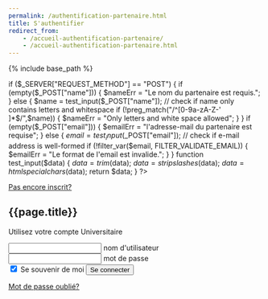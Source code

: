 ```yaml
---
permalink: /authentification-partenaire.html
title: S'authentifier
redirect_from:
    - /accueil-authentification-partenaire/
    - /accueil-authentification-partenaire.html
---
```


{% include base_path %}


<html lang="fr">
<head>
    <meta charset="UTF-8">
    <meta name="viewport" content="width=device-width, initial-scale=1.0">
    <meta http-equiv="X-UA-Compatible" content="ie=edge">
     <link rel="stylesheet" href="./assets/css/login.css" />
    <title>Document</title>

</head>
<body>
  <?php
  // define variables and set to empty values
  $nameErr = $emailErr = "";
  $name = $email = "";

  if ($_SERVER["REQUEST_METHOD"] == "POST") {
    if (empty($_POST["name"])) {
      $nameErr = "Le nom du partenaire est requis.";
    } else {
      $name = test_input($_POST["name"]);
      // check if name only contains letters and whitespace
      if (!preg_match("/^[0-9a-zA-Z-' ]*$/",$name)) {
        $nameErr = "Only letters and white space allowed";
      }
    }
  if (empty($_POST["email"])) {
      $emailErr = "l'adresse-mail du partenaire est requise";
    } else {
      $email = test_input($_POST["email"]);
      // check if e-mail address is well-formed
      if (!filter_var($email, FILTER_VALIDATE_EMAIL)) {
        $emailErr = "Le format de l'email est invalide.";
      }
    }
  function test_input($data) {
    $data = trim($data);
    $data = stripslashes($data);
    $data = htmlspecialchars($data);
    return $data;
  }
  ?>  
  <div class="box">
  <a href="{{base_path}}/accueil-inscription-partenaire.html"><a1> Pas encore inscrit? </a1></a>
                <h2>{{page.title}}</h2>
                <p>Utilisez votre compte Universitaire</p>
                <form>
                  <div class="inputBox">
                    <input type="email" name="email" required onkeyup="this.setAttribute('value', this.value);"  value="">
                    <label>nom d'utilisateur</label>
                  </div>
                  <div class="inputBox">
                        <input type="text" name="text" required onkeyup="this.setAttribute('value', this.value);" value="">
                        <label>mot de passe</label>
                      </div>
                    <input type="checkbox" checked="checked" name="souvenir"> Se souvenir de moi
                  <input type="submit" id="se-connecter" name="se-connecter" value="Se connecter" >
                </form>
                <a href="#"> Mot de passe oublié? </a> 
              </div>  
  </body>
  <script>
    $(function() { $('se-connecter').click(function(){window.location.replace("{{ base_path }}/page-accueil-valide-partenaire.html");});});
  </script>
</html>